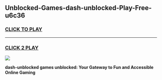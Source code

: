 
## Unblocked-Games-dash-unblocked-Play-Free-u6c36
<h3>
<a href="https://premium76.site?title=dash-unblocked&ref=18A1">CLICK TO PLAY</a></h3>
<hr>

<h3>
<a href="https://premium76.site?title=dash-unblocked&ref=18A1">CLICK 2 PLAY</a>
  
</h3>

<a href="https://premium76.site?title=dash-unblocked&ref=18A1"><img src="https://clearcache.store/games.png"></a>


**dash-unblocked games unblocked: Your Gateway to Fun and Accessible Online Gaming**
